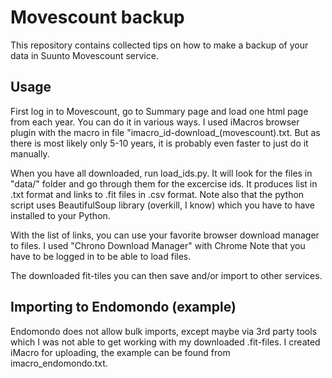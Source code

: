 Movescount backup
=============

This repository contains collected tips on how to make a backup of your data in Suunto Movescount service.

Usage
-----

First log in to Movescount, go to Summary page and load one html page from each year. You can do it in various ways. I used iMacros browser plugin with the macro in file "imacro_id-download_(movescount).txt. But as there is most likely only 5-10 years, it is probably even faster to just do it manually.

When you have all downloaded, run load_ids.py. It will look for the files in "data/" folder and go through them for the excercise ids. It produces list in .txt format and links to .fit files in .csv format. Note also that the python script uses BeautifulSoup library (overkill, I know) which you have to have installed to your Python.

With the list of links, you can use your favorite browser download manager to files. I used "Chrono Download Manager" with Chrome Note that you have to be logged in to be able to load files.

The downloaded fit-tiles you can then save and/or import to other services.

Importing to Endomondo (example)
-----

Endomondo does not allow bulk imports, except maybe via 3rd party tools which I was not able to get working with my downloaded .fit-files. I created iMacro for uploading, the example can be found from imacro_endomondo.txt.
